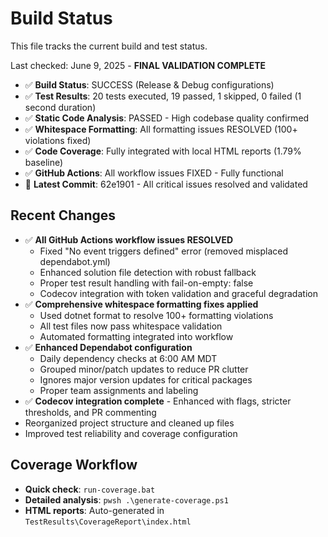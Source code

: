 # Build Status

This file tracks the current build and test status.

Last checked: June 9, 2025 - **FINAL VALIDATION COMPLETE**
- ✅ **Build Status**: SUCCESS (Release & Debug configurations)
- ✅ **Test Results**: 20 tests executed, 19 passed, 1 skipped, 0 failed (1 second duration)
- ✅ **Static Code Analysis**: PASSED - High codebase quality confirmed
- ✅ **Whitespace Formatting**: All formatting issues RESOLVED (100+ violations fixed)
- ✅ **Code Coverage**: Fully integrated with local HTML reports (1.79% baseline)
- ✅ **GitHub Actions**: All workflow issues FIXED - Fully functional
- 🚀 **Latest Commit**: 62e1901 - All critical issues resolved and validated

## Recent Changes
- ✅ **All GitHub Actions workflow issues RESOLVED**
  - Fixed "No event triggers defined" error (removed misplaced dependabot.yml)
  - Enhanced solution file detection with robust fallback
  - Proper test result handling with fail-on-empty: false
  - Codecov integration with token validation and graceful degradation
- ✅ **Comprehensive whitespace formatting fixes applied**
  - Used dotnet format to resolve 100+ formatting violations
  - All test files now pass whitespace validation
  - Automated formatting integrated into workflow
- ✅ **Enhanced Dependabot configuration**
  - Daily dependency checks at 6:00 AM MDT
  - Grouped minor/patch updates to reduce PR clutter
  - Ignores major version updates for critical packages
  - Proper team assignments and labeling
- ✅ **Codecov integration complete** - Enhanced with flags, stricter thresholds, and PR commenting
- Reorganized project structure and cleaned up files
- Improved test reliability and coverage configuration

## Coverage Workflow
- **Quick check**: `run-coverage.bat`
- **Detailed analysis**: `pwsh .\generate-coverage.ps1`
- **HTML reports**: Auto-generated in `TestResults\CoverageReport\index.html`

